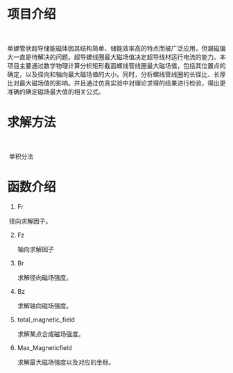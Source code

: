 # 项目介绍

​	

​	单螺管状超导储能磁体因其结构简单、储能效率高的特点而被广泛应用，但漏磁偏大一直是待解决的问题。超导螺线圈最大磁场值决定超导线材运行电流的能力。本项目主要通过数学物理计算分析矩形截面螺线管线圈最大磁场值，包括其位置点的确定，以及径向和轴向最大磁场值的大小。同时，分析螺线管线圈的长径比、长厚比对最大磁场值的影响。并且通过仿真实验中对理论求得的结果进行检验，得出更准确的确定磁场最大值的相关公式。

# 求解方法

​	

​	单积分法



# 函数介绍

1. Fr

​	径向求解因子。

2. Fz

   轴向求解因子

3. Br

   求解径向磁场强度。

4. Bz

   求解轴向磁场强度。

5. total_magnetic_field

   求解某点合成磁场强度。

6. Max_Magneticfield 

   求解最大磁场强度以及对应的坐标。

